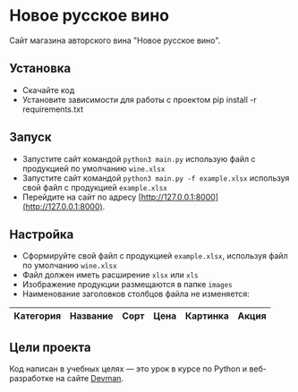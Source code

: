 # Новое русское вино

Сайт магазина авторского вина "Новое русское вино".

## Установка

- Скачайте код
- Установите зависимости для работы с проектом pip install -r requirements.txt

## Запуск

- Запустите сайт командой `python3 main.py` использую файл с продукцией по умолчанию `wine.xlsx`
- Запустите сайт командой `python3 main.py -f example.xlsx` используя свой файл с продукцией `example.xlsx`
- Перейдите на сайт по адресу [http://127.0.0.1:8000](http://127.0.0.1:8000).

## Настройка

- Сформируйте свой файл с продукцией `example.xlsx`, используя файл по умолчанию `wine.xlsx`
- Файл должен иметь расширение `xlsx` или `xls`
- Изображение продукции размещаются в папке `images`
- Наименование заголовков столбцов файла не изменяется:

Категория | Название | Сорт | Цена | Картинка | Акция
--------- | -------- | ---- | ---- | -------- | -----

## Цели проекта

Код написан в учебных целях — это урок в курсе по Python и веб-разработке на сайте [Devman](https://dvmn.org).
